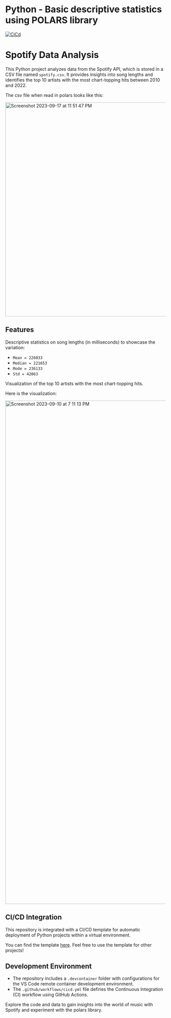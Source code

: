 # Python - Basic descriptive statistics using POLARS library

[![CiCd](https://github.com/nogibjj/fj49_week3_ds_polars/actions/workflows/cicd.yml/badge.svg)](https://github.com/nogibjj/fj49_week3_ds_polars/actions/workflows/cicd.yml)

# Spotify Data Analysis

This Python project analyzes data from the Spotify API, which is stored in a CSV file named `spotify.csv`. It provides insights into song lengths and identifies the top 10 artists with the most chart-topping hits between 2010 and 2022.

The csv file when read in polars looks like this:

<img width="672" alt="Screenshot 2023-09-17 at 11 51 47 PM" src="https://github.com/nogibjj/fj49_week3_ds_polars/assets/101464414/20eb5bb4-4c58-487e-b674-f0b1bc232d56">



## Features

Descriptive statistics on song lengths (in milliseconds) to showcase the variation:

- `Mean = 226033`
- `Median = 221653`
- `Mode = 236133`
- `Std = 42063`

Visualization of the top 10 artists with the most chart-topping hits.

Here is the visualization:

<img width="1580" alt="Screenshot 2023-09-10 at 7 11 13 PM" src="https://github.com/nogibjj/fj49_week2_ds/assets/101464414/cfc958df-4041-4c8f-be86-ab6885a69074">




## CI/CD Integration

This repository is integrated with a CI/CD template for automatic deployment of Python projects within a virtual environment. 

You can find the template [here](https://github.com/farazjawedd/python-template-ids706). Feel free to use the template for other projects!

## Development Environment

- The repository includes a `.devcontainer` folder with configurations for the VS Code remote container development environment.
- The `.github/workflows/cicd.yml` file defines the Continuous Integration (CI) workflow using GitHub Actions.

Explore the code and data to gain insights into the world of music with Spotify and experiment with the polars library.


